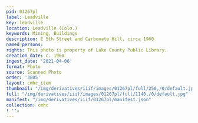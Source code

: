 ```yaml
---
pid: 01267pl
label: Leadville
key: leadville
location: Leadville (Colo.)
keywords: Mining, Buildings
description: E 5th Street and Carbonate Hill, circa 1960
named_persons: 
rights: This photo is property of Lake County Public Library.
creation_date: c. 1960
ingest_date: '2021-04-06'
format: Photo
source: Scanned Photo
order: '3805'
layout: cmhc_item
thumbnail: "/img/derivatives/iiif/images/01267pl/full/250,/0/default.jpg"
full: "/img/derivatives/iiif/images/01267pl/full/1140,/0/default.jpg"
manifest: "/img/derivatives/iiif/01267pl/manifest.json"
collection: cmhc
! '': 
---
```

